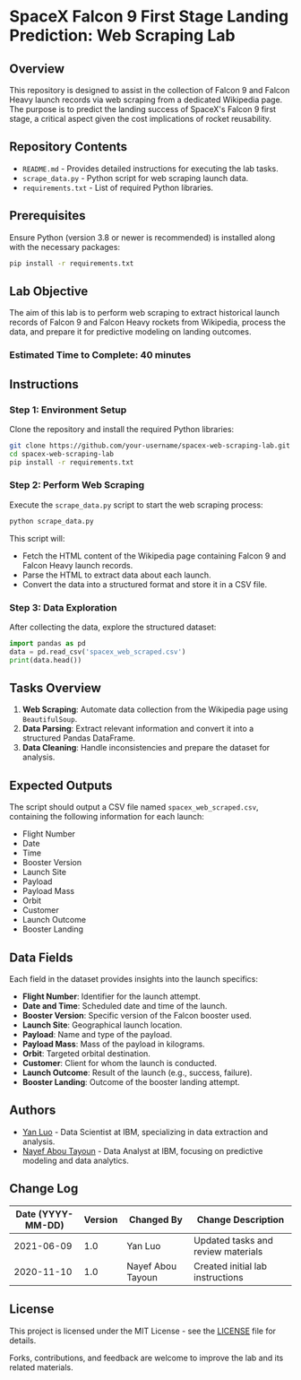 # SpaceX Falcon 9 First Stage Landing Prediction: Web Scraping Lab

## Overview

This repository is designed to assist in the collection of Falcon 9 and Falcon Heavy launch records via web scraping from a dedicated Wikipedia page. The purpose is to predict the landing success of SpaceX's Falcon 9 first stage, a critical aspect given the cost implications of rocket reusability.

## Repository Contents

- `README.md` - Provides detailed instructions for executing the lab tasks.
- `scrape_data.py` - Python script for web scraping launch data.
- `requirements.txt` - List of required Python libraries.

## Prerequisites

Ensure Python (version 3.8 or newer is recommended) is installed along with the necessary packages:

```bash
pip install -r requirements.txt
```

## Lab Objective

The aim of this lab is to perform web scraping to extract historical launch records of Falcon 9 and Falcon Heavy rockets from Wikipedia, process the data, and prepare it for predictive modeling on landing outcomes.

### Estimated Time to Complete: 40 minutes

## Instructions

### Step 1: Environment Setup

Clone the repository and install the required Python libraries:

```bash
git clone https://github.com/your-username/spacex-web-scraping-lab.git
cd spacex-web-scraping-lab
pip install -r requirements.txt
```

### Step 2: Perform Web Scraping

Execute the `scrape_data.py` script to start the web scraping process:

```bash
python scrape_data.py
```

This script will:
- Fetch the HTML content of the Wikipedia page containing Falcon 9 and Falcon Heavy launch records.
- Parse the HTML to extract data about each launch.
- Convert the data into a structured format and store it in a CSV file.

### Step 3: Data Exploration

After collecting the data, explore the structured dataset:

```python
import pandas as pd
data = pd.read_csv('spacex_web_scraped.csv')
print(data.head())
```

## Tasks Overview

1. **Web Scraping**: Automate data collection from the Wikipedia page using `BeautifulSoup`.
2. **Data Parsing**: Extract relevant information and convert it into a structured Pandas DataFrame.
3. **Data Cleaning**: Handle inconsistencies and prepare the dataset for analysis.

## Expected Outputs

The script should output a CSV file named `spacex_web_scraped.csv`, containing the following information for each launch:

- Flight Number
- Date
- Time
- Booster Version
- Launch Site
- Payload
- Payload Mass
- Orbit
- Customer
- Launch Outcome
- Booster Landing

## Data Fields

Each field in the dataset provides insights into the launch specifics:

- **Flight Number**: Identifier for the launch attempt.
- **Date and Time**: Scheduled date and time of the launch.
- **Booster Version**: Specific version of the Falcon booster used.
- **Launch Site**: Geographical launch location.
- **Payload**: Name and type of the payload.
- **Payload Mass**: Mass of the payload in kilograms.
- **Orbit**: Targeted orbital destination.
- **Customer**: Client for whom the launch is conducted.
- **Launch Outcome**: Result of the launch (e.g., success, failure).
- **Booster Landing**: Outcome of the booster landing attempt.

## Authors

- [Yan Luo](https://www.linkedin.com/in/yan-luo-96288783/) - Data Scientist at IBM, specializing in data extraction and analysis.
- [Nayef Abou Tayoun](https://www.linkedin.com/in/nayefaboutayoun/) - Data Analyst at IBM, focusing on predictive modeling and data analytics.

## Change Log

| Date (YYYY-MM-DD) | Version | Changed By       | Change Description                |
|-------------------|---------|------------------|-----------------------------------|
| 2021-06-09        | 1.0     | Yan Luo          | Updated tasks and review materials|
| 2020-11-10        | 1.0     | Nayef Abou Tayoun| Created initial lab instructions  |

## License

This project is licensed under the MIT License - see the [LICENSE](LICENSE.md) file for details. 

Forks, contributions, and feedback are welcome to improve the lab and its related materials.
